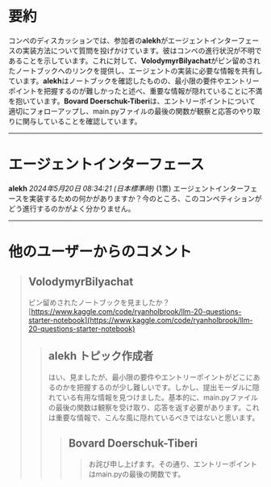# 要約 
コンペのディスカッションでは、参加者の**alekh**がエージェントインターフェースの実装方法について質問を投げかけています。彼はコンペの進行状況が不明であることを示しています。これに対して、**VolodymyrBilyachat**がピン留めされたノートブックへのリンクを提供し、エージェントの実装に必要な情報を共有しています。**alekh**はノートブックを確認したものの、最小限の要件やエントリーポイントを把握するのが難しかったと述べ、重要な情報が隠れていることに不満を抱いています。**Bovard Doerschuk-Tiberi**は、エントリーポイントについて適切にフォローアップし、main.pyファイルの最後の関数が観察と応答のやり取りに関与していることを確認しています。

---
# エージェントインターフェース
**alekh** *2024年5月20日 08:34:21 (日本標準時)* (1票)
エージェントインターフェースを実装するための何かがありますか？今のところ、このコンペティションがどう進行するのかがよく分かりません。

---
# 他のユーザーからのコメント
> ## VolodymyrBilyachat
> 
> ピン留めされたノートブックを見ましたか？ [https://www.kaggle.com/code/ryanholbrook/llm-20-questions-starter-notebook](https://www.kaggle.com/code/ryanholbrook/llm-20-questions-starter-notebook)
> 
> 
> > ## alekh トピック作成者
> > 
> > はい、見ましたが、最小限の要件やエントリーポイントがどこにあるのかを把握するのが少し難しいです。しかし、提出モーダルに隠れている有用な情報を見つけました。基本的に、main.pyファイルの最後の関数は観察を受け取り、応答を返す必要があります。これは重要な情報で、こんな風に隠れているべきではないと思います。
> > 
> > > ## Bovard Doerschuk-Tiberi
> > > > お詫び申し上げます。その通り、エントリーポイントはmain.pyの最後の関数です。
> > > > 
> > > > 
